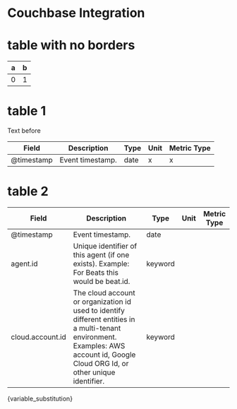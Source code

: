 # Couchbase Integration

# table with no borders

a | b
-- | -
0 | 1

# table 1 

Text before

| Field      | Description      | Type | Unit | Metric Type |
|------------|------------------|------|------|-------------|
| @timestamp | Event timestamp. | date | x    | x           |

# table 2

| Field | Description | Type | Unit | Metric Type |
|---|---|---|---|---|
| @timestamp | Event timestamp. | date |  |  |
| agent.id | Unique identifier of this agent (if one exists). Example: For Beats this would be beat.id. | keyword |  |  |
| cloud.account.id | The cloud account or organization id used to identify different entities in a multi-tenant environment. Examples: AWS account id, Google Cloud ORG Id, or other unique identifier. | keyword |  |  |

{variable_substitution}